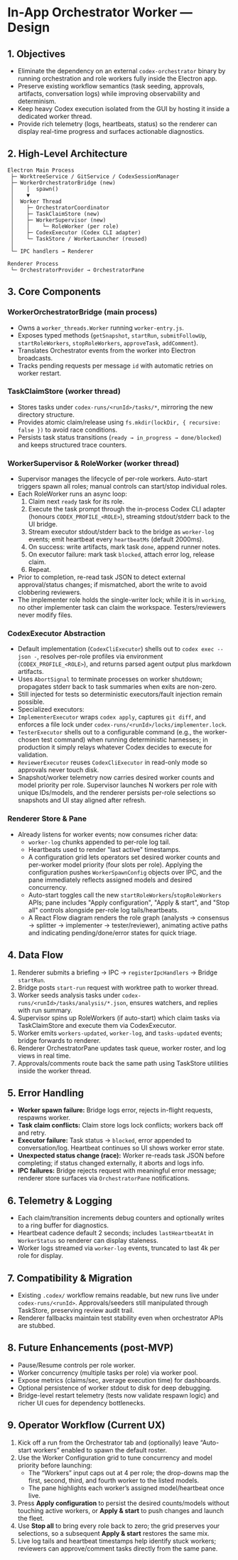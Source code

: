 # In-App Orchestrator Worker — Design

## 1. Objectives
- Eliminate the dependency on an external `codex-orchestrator` binary by running orchestration and role workers fully inside the Electron app.
- Preserve existing workflow semantics (task seeding, approvals, artifacts, conversation logs) while improving observability and determinism.
- Keep heavy Codex execution isolated from the GUI by hosting it inside a dedicated worker thread.
- Provide rich telemetry (logs, heartbeats, status) so the renderer can display real-time progress and surfaces actionable diagnostics.

## 2. High-Level Architecture
```
Electron Main Process
 ├─ WorktreeService / GitService / CodexSessionManager
 ├─ WorkerOrchestratorBridge (new)
 │    │  spawn()
 │    ▼
 │  Worker Thread
 │    ├─ OrchestratorCoordinator
 │    ├─ TaskClaimStore (new)
 │    ├─ WorkerSupervisor (new)
 │    │    └─ RoleWorker (per role)
 │    ├─ CodexExecutor (Codex CLI adapter)
 │    └─ TaskStore / WorkerLauncher (reused)
 │
 └─ IPC handlers → Renderer

Renderer Process
 └─ OrchestratorProvider → OrchestratorPane
```

## 3. Core Components
### WorkerOrchestratorBridge (main process)
- Owns a `worker_threads.Worker` running `worker-entry.js`.
- Exposes typed methods (`getSnapshot`, `startRun`, `submitFollowUp`, `startRoleWorkers`, `stopRoleWorkers`, `approveTask`, `addComment`).
- Translates Orchestrator events from the worker into Electron broadcasts.
- Tracks pending requests per message `id` with automatic retries on worker restart.

### TaskClaimStore (worker thread)
- Stores tasks under `codex-runs/<runId>/tasks/*`, mirroring the new directory structure.
- Provides atomic claim/release using `fs.mkdir(lockDir, { recursive: false })` to avoid race conditions.
- Persists task status transitions (`ready → in_progress → done/blocked`) and keeps structured trace counters.

### WorkerSupervisor & RoleWorker (worker thread)
- Supervisor manages the lifecycle of per-role workers. Auto-start triggers spawn all roles; manual controls can start/stop individual roles.
- Each RoleWorker runs an async loop:
  1. Claim next `ready` task for its role.
  2. Execute the task prompt through the in-process Codex CLI adapter (honours `CODEX_PROFILE_<ROLE>`), streaming stdout/stderr back to the UI bridge.
  3. Stream executor stdout/stderr back to the bridge as `worker-log` events; emit heartbeat every `heartbeatMs` (default 2000ms).
  4. On success: write artifacts, mark task `done`, append runner notes.
  5. On executor failure: mark task `blocked`, attach error log, release claim.
  6. Repeat.
- Prior to completion, re-read task JSON to detect external approval/status changes; if mismatched, abort the write to avoid clobbering reviewers.
 - The implementer role holds the single-writer lock; while it is in `working`, no other implementer task can claim the workspace. Testers/reviewers never modify files.

### CodexExecutor Abstraction
- Default implementation (`CodexCliExecutor`) shells out to `codex exec --json -`, resolves per-role profiles via environment (`CODEX_PROFILE_<ROLE>`), and returns parsed agent output plus markdown artifacts.
- Uses `AbortSignal` to terminate processes on worker shutdown; propagates stderr back to task summaries when exits are non-zero.
- Still injected for tests so deterministic executors/fault injection remain possible.
 - Specialized executors:
- `ImplementerExecutor` wraps `codex apply`, captures `git diff`, and enforces a file lock under `codex-runs/<runId>/locks/implementer.lock`.
- `TesterExecutor` shells out to a configurable command (e.g., the worker-chosen test command) when running deterministic harnesses; in production it simply relays whatever Codex decides to execute for validation.
- `ReviewerExecutor` reuses `CodexCliExecutor` in read-only mode so approvals never touch disk.
- Snapshot/worker telemetry now carries desired worker counts and model priority per role. Supervisor launches N workers per role with unique IDs/models, and the renderer persists per-role selections so snapshots and UI stay aligned after refresh.

### Renderer Store & Pane
- Already listens for worker events; now consumes richer data:
  - `worker-log` chunks appended to per-role log tail.
  - Heartbeats used to render "last active" timestamps.
  - A configuration grid lets operators set desired worker counts and per-worker model priority (four slots per role). Applying the configuration pushes `WorkerSpawnConfig` objects over IPC, and the pane immediately reflects assigned models and desired concurrency.
  - Auto-start toggles call the new `startRoleWorkers`/`stopRoleWorkers` APIs; pane includes "Apply configuration", "Apply & start", and "Stop all" controls alongside per-role log tails/heartbeats.
  - A React Flow diagram renders the role graph (analysts → consensus → splitter → implementer → tester/reviewer), animating active paths and indicating pending/done/error states for quick triage.

## 4. Data Flow
1. Renderer submits a briefing → IPC → `registerIpcHandlers` → Bridge `startRun`.
2. Bridge posts `start-run` request with worktree path to worker thread.
3. Worker seeds analysis tasks under `codex-runs/<runId>/tasks/analysis/*.json`, ensures watchers, and replies with run summary.
4. Supervisor spins up RoleWorkers (if auto-start) which claim tasks via TaskClaimStore and execute them via CodexExecutor.
5. Worker emits `workers-updated`, `worker-log`, and `tasks-updated` events; bridge forwards to renderer.
6. Renderer OrchestratorPane updates task queue, worker roster, and log views in real time.
7. Approvals/comments route back the same path using TaskStore utilities inside the worker thread.

## 5. Error Handling
- **Worker spawn failure:** Bridge logs error, rejects in-flight requests, respawns worker.
- **Task claim conflicts:** Claim store logs lock conflicts; workers back off and retry.
- **Executor failure:** Task status → `blocked`, error appended to conversation/log. Heartbeat continues so UI shows worker error state.
- **Unexpected status change (race):** Worker re-reads task JSON before completing; if status changed externally, it aborts and logs info.
- **IPC failures:** Bridge rejects request with meaningful error message; renderer store surfaces via `OrchestratorPane` notifications.

## 6. Telemetry & Logging
- Each claim/transition increments debug counters and optionally writes to a ring buffer for diagnostics.
- Heartbeat cadence default 2 seconds; includes `lastHeartbeatAt` in `WorkerStatus` so renderer can display staleness.
- Worker logs streamed via `worker-log` events, truncated to last 4k per role for display.

## 7. Compatibility & Migration
- Existing `.codex/` workflow remains readable, but new runs live under `codex-runs/<runId>`. Approvals/seeders still manipulated through TaskStore, preserving review audit trail.
- Renderer fallbacks maintain test stability even when orchestrator APIs are stubbed.

## 8. Future Enhancements (post-MVP)
- Pause/Resume controls per role worker.
- Worker concurrency (multiple tasks per role) via worker pool.
- Expose metrics (claims/sec, average execution time) for dashboards.
- Optional persistence of worker stdout to disk for deep debugging.
- Bridge-level restart telemetry (tests now validate respawn logic) and richer UI cues for dependency bottlenecks.

## 9. Operator Workflow (Current UX)
1. Kick off a run from the Orchestrator tab and (optionally) leave “Auto-start workers” enabled to spawn the default roster.
2. Use the Worker Configuration grid to tune concurrency and model priority before launching:
   - The “Workers” input caps out at 4 per role; the drop-downs map the first, second, third, and fourth worker to the listed models.
   - The pane highlights each worker’s assigned model/heartbeat once live.
3. Press **Apply configuration** to persist the desired counts/models without touching active workers, or **Apply & start** to push changes and launch the fleet.
4. Use **Stop all** to bring every role back to zero; the grid preserves your selections, so a subsequent **Apply & start** restores the same mix.
5. Live log tails and heartbeat timestamps help identify stuck workers; reviewers can approve/comment tasks directly from the same pane.
